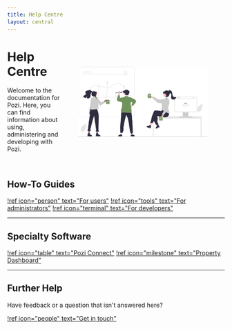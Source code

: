 ```yaml
---
title: Help Centre
layout: central
---
```


#

<img src="/static/img/undraw/undraw_team_collaboration_re_ow29.svg" style="float:right;width:300px;margin:40px 40px;">

# Help Centre

Welcome to the documentation for Pozi. Here, you can find information about using, administering and developing with Pozi.

<br/>

## How-To Guides

[!ref icon="person" text="For users"](/user-guide/)
[!ref icon="tools" text="For administrators"](/admin-guide/)
[!ref icon="terminal" text="For developers"](/dev-guide/)

---

## Specialty Software

[!ref icon="table" text="Pozi Connect"](/pozi-connect/)
[!ref icon="milestone" text="Property Dashboard"](/property-dashboard/)

---

## Further Help

Have feedback or a question that isn't answered here?

[!ref icon="people" text="Get in touch"](/contact/)
